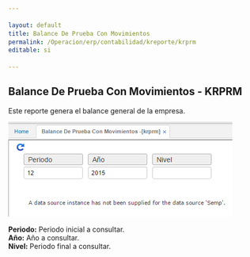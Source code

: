 ```yaml
---

layout: default
title: Balance De Prueba Con Movimientos
permalink: /Operacion/erp/contabilidad/kreporte/krprm
editable: si

---
```


## Balance De Prueba Con Movimientos - KRPRM

Este reporte genera el balance general de la empresa.  

![](KRPRM.png)

**Periodo:** Periodo inicial a consultar.  
**Año:** Año a consultar.  
**Nivel:** Periodo final a consultar.  






















